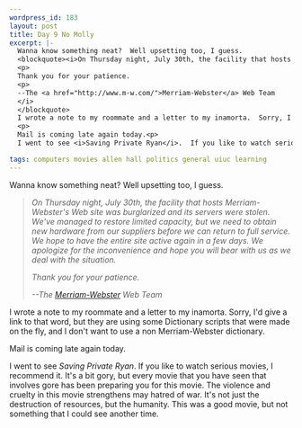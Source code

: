 ```yaml
--- 
wordpress_id: 183
layout: post
title: Day 9 No Molly
excerpt: |-
  Wanna know something neat?  Well upsetting too, I guess.
  <blockquote><i>On Thursday night, July 30th, the facility that hosts Merriam-Webster's Web site was burglarized and its servers were stolen. We've managed to restore limited capacity, but we need to obtain new hardware from our suppliers before we can return to full service. We hope to have the entire site active again in a few days. We apologize for the inconvenience and hope you will bear with us as we deal with the situation.
  <p>
  Thank you for your patience.
  <p>
  --The <a href="http://www.m-w.com/">Merriam-Webster</a> Web Team
  </i>
  </blockquote>
  I wrote a note to my roommate and a letter to my inamorta.  Sorry, I'd give a link to that word, but they are using some Dictionary scripts that were made on the fly, and I don't want to use a non Merriam-Webster dictionary.
  <p>
  Mail is coming late again today.<p>
  I went to see <i>Saving Private Ryan</i>.  If you like to watch serious movies, I recommend it.  It's a bit gory, but every movie that you have seen that involves gore has been preparing you for this movie.  The violence and cruelty in this movie strengthens may hatred of war.  It's not just the destruction of resources, but the humanity.  This was a good movie, but not something that I could see another time.

tags: computers movies allen hall politics general uiuc learning
---
```


Wanna know something neat?  Well upsetting too, I guess.
<blockquote><i>On Thursday night, July 30th, the facility that hosts Merriam-Webster's Web site was burglarized and its servers were stolen. We've managed to restore limited capacity, but we need to obtain new hardware from our suppliers before we can return to full service. We hope to have the entire site active again in a few days. We apologize for the inconvenience and hope you will bear with us as we deal with the situation.
<p>
Thank you for your patience.
<p>
--The <a href="http://www.m-w.com/">Merriam-Webster</a> Web Team
</i>
</blockquote>
I wrote a note to my roommate and a letter to my inamorta.  Sorry, I'd give a link to that word, but they are using some Dictionary scripts that were made on the fly, and I don't want to use a non Merriam-Webster dictionary.
<p>
Mail is coming late again today.<p>
I went to see <i>Saving Private Ryan</i>.  If you like to watch serious movies, I recommend it.  It's a bit gory, but every movie that you have seen that involves gore has been preparing you for this movie.  The violence and cruelty in this movie strengthens may hatred of war.  It's not just the destruction of resources, but the humanity.  This was a good movie, but not something that I could see another time.
